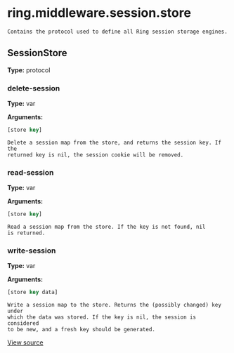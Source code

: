# ring.middleware.session.store


```
Contains the protocol used to define all Ring session storage engines.

```

## SessionStore
**Type:** protocol

### delete-session
**Type:** var



**Arguments:**
```clojure
[store key]
```
```
Delete a session map from the store, and returns the session key. If the
returned key is nil, the session cookie will be removed.
```


### read-session
**Type:** var



**Arguments:**
```clojure
[store key]
```
```
Read a session map from the store. If the key is not found, nil
is returned.
```


### write-session
**Type:** var



**Arguments:**
```clojure
[store key data]
```
```
Write a session map to the store. Returns the (possibly changed) key under
which the data was stored. If the key is nil, the session is considered
to be new, and a fresh key should be generated.
```


[View source](#)